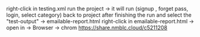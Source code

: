 right-click in testing.xml 
run the project -> it will run (signup , forget pass, login, select category)
back to project after finishing the run and select the "test-output" -> emailable-report.html
right-click in emailable-report.html -> open in -> Browser -> chrom 
https://share.nmblc.cloud/c5211208
